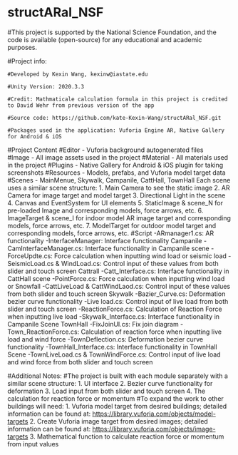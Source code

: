# structARal_NSF 
#This project is supported by the National Science Foundation, and the code is available (open-source) for any educational and academic purposes.

#Project info: 

	#Developed by Kexin Wang, kexinw@iastate.edu

	#Unity Version: 2020.3.3

	#Credit: Mathmaticale calculation formula in this project is credited to David Wehr from previous version of the app

	#Source code: https://github.com/kate-Kexin-Wang/structARal_NSF.git

	#Packages used in the application: Vuforia Engine AR, Native Gallery for Android & iOS

#Project Content
#Editor - Vuforia background autogenerated files  
#Image - All image assets used in the project
#Material - All materials used in the project 
#Plugins - Native Gallery for Android & iOS plugin for taking screenshots 
#Resources - Models, prefabs, and Vuforia model target data 
#Scenes - MainMenue, Skywalk, Campanile, CattHall, TownHall 
	Each scene uses a similar scene structure: 
	1. Main Camera to see the static image 
	2. AR Camera for image target and model target 
	3. Directional Light in the scene 
	4. Canvas and EventSystem for UI elements 
	5. StaticImage & scene_N for pre-loaded Image and corresponding models, force arrows, etc.
	6. ImageTarget & scene_I for indoor model AR image target and corresponding models, force arrows, etc. 
	7. ModelTarget for outdoor model target and corresponding models, force arrows, etc. 
#Script 
	-ARmanager1.cs: AR functionality 
	-InterfaceManager: Interface functionality 
	Campanile
		-CamInterfaceManager.cs: Interface functionality in Campanile scene 
		-ForceUpdte.cs: Force calculation when inputting wind load or seismic load 
		-SeismicLoad.cs & WindLoad.cs: Control input of these values from both slider and touch screen 
	Cattrall 
		-Catt_Interface.cs: Interface functionality in CattHall scene
		-PointForce.cs: Force calculation when inputting wind load or Snowfall 
		-CattLiveLoad & CattWindLaod.cs: Control input of these values from both slider and touch screen 
	Skywalk
		-Bazier_Curve.cs: Deformation bezier curve functionality
		-Live load.cs: Control input of live load from both slider and touch screen
		-ReactionForce.cs: Calculation of Reaction Force when inputting live load 
		-Skywalk_Interface.cs: Interface functionality in Campanile Scene
	TownHall
		-FixJoinUI.cs: Fix join diagram
		-Town_ReactionForce.cs: Calculation of reaction force when inputting live load and wind force
		-TownDeflection.cs: Deformation bezier curve functionality
		-TownHall_Interface.cs: Interface functionality in TownHall Scene
		-TownLiveLoad.cs & TownWindForce.cs: Control input of live load and wind force from both slider and touch screen 


#Additional Notes: 
#The project is built with each module separately with a similar scene structure:
	1. UI interface
	2. Bezier curve functionality for deformation
	3. Load input from both slider and touch screen
	4. The calculation for reaction force or momentum 
#To expand the work to other buildings will need:
	1. Vuforia model target from desired buildings; detailed information can be found at: https://library.vuforia.com/objects/model-targets
	2. Create Vuforia image target from desired images; detailed information can be found at: https://library.vuforia.com/objects/image-targets
	3. Mathematical function to calculate reaction force or momentum from input values 
